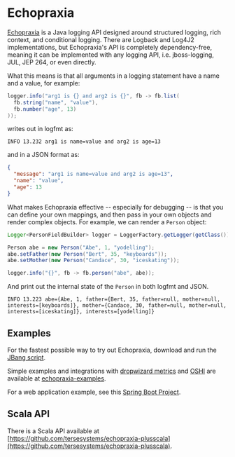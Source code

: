 # Echopraxia

[Echopraxia](https://github.com/tersesystems/echopraxia) is a Java logging API designed around structured logging, rich context, and conditional logging.  There are Logback and Log4J2 implementations, but Echopraxia's API is completely dependency-free, meaning it can be implemented with any logging API, i.e. jboss-logging, JUL, JEP 264, or even directly.

What this means is that all arguments in a logging statement have a name and a value, for example:

```java
logger.info("arg1 is {} and arg2 is {}", fb -> fb.list(
  fb.string("name", "value"),
  fb.number("age", 13)
));
```

writes out in logfmt as:

```
INFO 13.232 arg1 is name=value and arg2 is age=13
```

and in a JSON format as:

```json
{
  "message": "arg1 is name=value and arg2 is age=13",
  "name": "value",
  "age": 13
}
```

What makes Echopraxia effective -- especially for debugging -- is that you can define your own mappings, and then pass in your own objects and render complex objects.  For example, we can render a `Person` object:

```java
Logger<PersonFieldBuilder> logger = LoggerFactory.getLogger(getClass()).withFieldBuilder(PersonFieldBuilder.instance());

Person abe = new Person("Abe", 1, "yodelling");
abe.setFather(new Person("Bert", 35, "keyboards"));
abe.setMother(new Person("Candace", 30, "iceskating"));

logger.info("{}", fb -> fb.person("abe", abe));
```

And print out the internal state of the `Person` in both logfmt and JSON.

```
INFO 13.223 abe={Abe, 1, father={Bert, 35, father=null, mother=null, interests=[keyboards]}, mother={Candace, 30, father=null, mother=null, interests=[iceskating]}, interests=[yodelling]}
```

## Examples

For the fastest possible way to try out Echopraxia, download and run the [JBang script](https://github.com/tersesystems/smallest-dynamic-logging-example/blob/main/jbang/Script.java).

Simple examples and integrations with [dropwizard metrics](https://metrics.dropwizard.io/4.2.0/) and [OSHI](https://github.com/oshi/oshi) are available at [echopraxia-examples](https://github.com/tersesystems/echopraxia-examples).

For a web application example, see this [Spring Boot Project](https://github.com/tersesystems/echopraxia-spring-boot-example).

## Scala API

There is a Scala API available at [https://github.com/tersesystems/echopraxia-plusscala](https://github.com/tersesystems/echopraxia-plusscala).